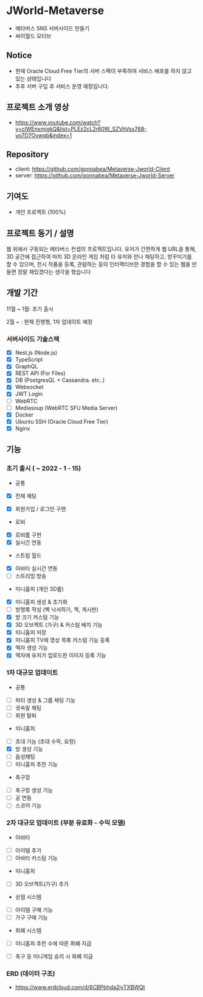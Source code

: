 # JWorld-Metaverse

- 메타버스 SNS 서버사이드 만들기
- 싸이월드 모티브

## Notice
- 현재 Oracle Cloud Free Tier의 서버 스펙이 부족하여 서비스 배포를 하지 않고 있는 상태입니다
- 추후 서버 구입 후 서비스 운영 예정입니다.

## 프로젝트 소개 영상
- https://www.youtube.com/watch?v=clWEnxmigkQ&list=PLEz2cL2r60W_SZVhVsx768-vo7D7Ovwqb&index=1

## Repository

- client: https://github.com/gonnabea/Metaverse-Jworld-Client
- server: https://github.com/gonnabea/Metaverse-Jworld-Server

## 기여도
- 개인 프로젝트 (100%)

## 프로젝트 동기 / 설명

웹 위에서 구동되는 메타버스 컨셉의 프로젝트입니다.
유저가 간편하게 웹 URL을 통해,
3D 공간에 접근하여 마치 3D 온라인 게임 처럼 타 유저와 만나 채팅하고, 
방꾸미기를 할 수 있으며, 전시 작품을 등록, 관람하는 등의
인터랙티브한 경험을 할 수 있는 웹을 만들면 정말 재밌겠다는 생각을 했습니다

## 개발 기간

11월 ~ 1월: 초기 출시

2월 ~ : 현재 진행형, 1차 업데이트 예정 

### 서버사이드 기술스택

- [x] Nest.js (Node.js)
- [x] TypeScript
- [x] GraphQL
- [x] REST API (For Files)
- [x] DB (PostgresQL + Cassandra. etc..)
- [x] Websocket
- [x] JWT Login
- [ ] WebRTC
- [ ] Mediasoup (WebRTC SFU Media Server)
- [x] Docker
- [x] Ubuntu SSH (Oracle Cloud Free Tier)
- [x] Nginx

## 기능

### 초기 출시 ( ~ 2022 - 1 - 15)

- 공통

- [x] 전체 채팅
- [x] 회원가입 / 로그인 구현


- 로비

- [x] 로비룸 구현
- [x] 실시간 연동

- 스트림 월드

- [x] 아바타 실시간 연동
- [ ] 스트리밍 방송

- 미니홈피 (개인 3D룸)

- [x] 미니홈피 생성 & 초기화
- [ ] 방명록 작성 (벽 낙서하기, 책, 게시판)
- [x] 방 크기 커스텀 기능
- [x] 3D 오브젝트 (가구) & 커스텀 배치 기능
- [x] 미니홈피 저장
- [x] 미니홈피 TV에 영상 목록 커스텀 기능 등록
- [x] 액자 생성 기능
- [x] 액자에 유저가 업로드한 이미지 등록 기능

### 1차 대규모 업데이트

- 공통

- [ ] 파티 생성 & 그룹 채팅 기능
- [ ] 귓속말 채팅
- [ ] 회원 탈퇴

- 미니홈피

- [ ] 초대 기능 (초대 수락, 요청)
- [x] 방 생성 기능
- [ ] 음성채팅
- [ ] 미니홈피 추천 기능

- 축구장

- [ ] 축구장 생성 기능
- [ ] 공 연동
- [ ] 스코어 기능

### 2차 대규모 업데이트 (부분 유료화 - 수익 모델)

- 아바타

- [ ] 아이템 추가
- [ ] 아바타 커스텀 기능

- 미니홈피

- [ ] 3D 오브젝트(가구) 추가

- 상점 시스템

- [ ] 아이템 구매 기능
- [ ] 가구 구매 기능

- 화폐 시스템

- [ ] 미니홈피 추천 수에 따른 화폐 지급
- [ ] 축구 등 미니게임 승리 시 화폐 지급


### ERD (데이터 구조)

- https://www.erdcloud.com/d/6CBPbhda2jyTXBWQt
